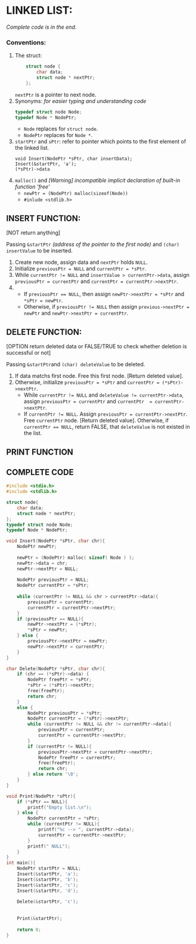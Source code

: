 # LINKED LIST: 
*Complete code is in the end.*
### Conventions:  
1. The struct:  
    ```c
        struct node {
            char data;
            struct node * nextPtr;
        };
    ```
    `nextPtr` is a pointer to next node.
2. Synonyms: *_for easier typing and understanding code_*  
    ```c
    typedef struct node Node;
    typedef Node * NodePtr;
    ```
    - `Node` replaces for `struct node`.  
    - `NodePtr` replaces for `Node *`. 
3. `startPtr` and `sPtr`: refer to pointer which points to the first element of the linked list.  
    ```
    void Insert(NodePtr *sPtr, char insertData);
    Insert(&startPtr, 'a');
    (*sPtr)->data
    ``` 
4. `malloc()` and _*[Warning] incompatible implicit declaration of built-in function 'free'*_  
    - `newPtr = (NodePtr) malloc(sizeof(Node))`  
    - `#inlude <stdlib.h>`  
## INSERT FUNCTION:  
[NOT return anything]

Passing `&startPtr` *(address of the pointer to the first node)* and `(char) insertValue` to be inserted.  
1. Create new node, assign data and `nextPtr` holds `NULL`.  
2. Initialize `previousPtr = NULL` and `currentPtr = *sPtr`.  
3. While `currentPtr != NULL` and `insertValue > currentPtr->data`, assign `previousPtr = currentPtr` and `currentPtr = currentPtr->nextPtr`.  
4.  - If `previousPtr == NULL`, then assign `newPtr->nextPtr = *sPtr` and `*sPtr = newPtr`.  
    - Otherwise, if `previousPtr != NULL` then assign `previous->nextPtr = newPtr` and `newPtr->nextPtr = currentPtr`.  
## DELETE FUNCTION:  
[OPTION return deleted data or FALSE/TRUE to check whether deletion is successful or not]

Passing `&startPtr`and `(char) deleteValue` to be deleted.  
1. If data matchs first node. Free this first node. [Return deleted value].  
2. Otherwise, initialize `previousPtr = *sPtr` and `currentPtr = (*sPtr)->nextPtr`.  
    - While `currentPtr != NULL` and `deleteValue != currentPtr->data`, assign `previousPtr = currentPtr` and `currentPtr  = currentPtr->nextPtr`.  
    - If `currentPtr != NULL`. Assign `previousPtr = currentPtr->nextPtr`. Free `currentPtr` node. [Return deleted value]. Otherwise, if `currentPtr == NULL`, return FALSE, that `deleteValue` is not existed in the list.
## PRINT FUNCTION


## COMPLETE CODE
```c
#include <stdio.h>
#include <stdlib.h>

struct node{
	char data;
	struct node * nextPtr;
};
typedef struct node Node;
typedef Node * NodePtr;

void Insert(NodePtr *sPtr, char chr){
	NodePtr newPtr;
	
	newPtr = (NodePtr) malloc( sizeof( Node ) );
	newPtr->data = chr;
	newPtr->nextPtr = NULL;
	
	NodePtr previousPtr = NULL;
	NodePtr currentPtr = *sPtr;
	
	while (currentPtr != NULL && chr > currentPtr->data){
		previousPtr = currentPtr;
		currentPtr = currentPtr->nextPtr;
	}
	if (previousPtr == NULL){
		newPtr->nextPtr = (*sPtr);
		*sPtr = newPtr;
	} else {
		previousPtr->nextPtr = newPtr;
		newPtr->nextPtr = currentPtr;
	}
}

char Delete(NodePtr *sPtr, char chr){
	if (chr == (*sPtr)->data) {
		NodePtr freePtr = *sPtr;
		*sPtr = (*sPtr)->nextPtr;
		free(freePtr);
		return chr;
	}
	else {
		NodePtr previousPtr = *sPtr;
		NodePtr currentPtr = (*sPtr)->nextPtr;
		while (currentPtr != NULL && chr != currentPtr->data){
			previousPtr = currentPtr;
			currentPtr = currentPtr->nextPtr;
		}
		if (currentPtr != NULL){
			previousPtr->nextPtr = currentPtr->nextPtr;
			NodePtr freePtr = currentPtr;
			free(freePtr);
			return chr;
		} else return '\0';
	}
}

void Print(NodePtr *sPtr){
	if (*sPtr == NULL){
		printf("Empty list.\n");
	} else {
		NodePtr currentPtr = *sPtr;
		while (currentPtr != NULL){
			printf("%c --> ", currentPtr->data);
			currentPtr = currentPtr->nextPtr;
		}
		printf(" NULL");
	}
}
int main(){
	NodePtr startPtr = NULL;
	Insert(&startPtr, 'a');
	Insert(&startPtr, 'b');
	Insert(&startPtr, 'c');
	Insert(&startPtr, 'd');
	
	Delete(&startPtr, 'c');
	
	
	Print(&startPtr);
	
	return 0;
}
```